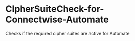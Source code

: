 # CIpherSuiteCheck-for-Connectwise-Automate
Checks if the required cipher suites are active for Automate
